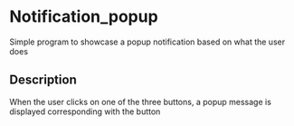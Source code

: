 # Notification_popup
Simple program to showcase a popup notification based on what the user does

## Description
When the user clicks on one of the three buttons, a popup message is displayed corresponding with the button
